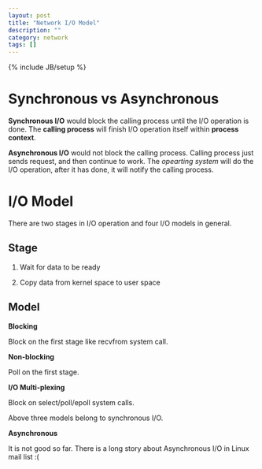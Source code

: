 ```yaml
---
layout: post
title: "Network I/O Model"
description: ""
category: network
tags: []
---
```

{% include JB/setup %}


# Synchronous vs Asynchronous

**Synchronous I/O** would block the calling process until the I/O operation is done.
The **calling process** will finish I/O operation itself within **process context**.

**Asynchronous I/O** would not block the calling process. Calling process just sends request,
and then continue to work. The *opearting system* will do the I/O operation, after it has done,
it will notify the calling process.

# I/O Model

There are two stages in I/O operation and four I/O models in general.

## Stage

1. Wait for data to be ready

2. Copy data from kernel space to user space

## Model

**Blocking**

Block on the first stage like recvfrom system call.

**Non-blocking**

Poll on the first stage.

**I/O Multi-plexing**

Block on select/poll/epoll system calls.

Above three models belong to synchronous I/O.

**Asynchronous**

It is not good so far. There is a long story about Asynchronous I/O in Linux mail list :(
